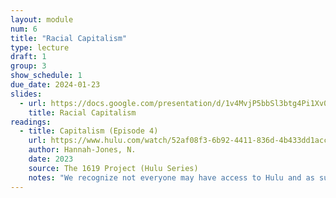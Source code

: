 ```yaml
---
layout: module
num: 6
title: "Racial Capitalism"
type: lecture
draft: 1
group: 3
show_schedule: 1
due_date: 2024-01-23
slides:
  - url: https://docs.google.com/presentation/d/1v4MvjP5bbSl3btg4Pi1Xv08wTl4OTloRTDfe_XZJh2c/edit?usp=sharing
    title: Racial Capitalism
readings:
  - title: Capitalism (Episode 4)
    url: https://www.hulu.com/watch/52af08f3-6b92-4411-836d-4b433dd1acc0?play=false&utm_source=shared_link
    author: Hannah-Jones, N.
    date: 2023
    source: The 1619 Project (Hulu Series)
    notes: "We recognize not everyone may have access to Hulu and as such have <a href='https://canvas.northwestern.edu/files/16331038'>uploaded a version to Canvas</a>. Also, this could be a great opportunity to come together (covid-safely, of course) with your learning pods and watch together in person!" 
---
```


